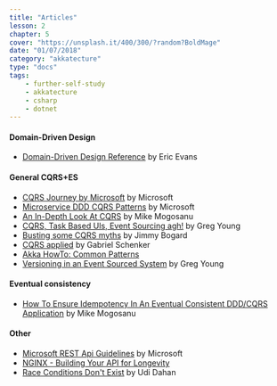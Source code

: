 ```yaml
---
title: "Articles"
lesson: 2
chapter: 5
cover: "https://unsplash.it/400/300/?random?BoldMage"
date: "01/07/2018"
category: "akkatecture"
type: "docs"
tags:
    - further-self-study
    - akkatecture
    - csharp
    - dotnet
---
```

#### Domain-Driven Design
 - [Domain-Driven Design Reference](https://domainlanguage.com/ddd/reference/) by Eric Evans

#### General CQRS+ES
 - [CQRS Journey by Microsoft](https://msdn.microsoft.com/en-us/library/jj554200.aspx) by Microsoft
 - [Microservice DDD CQRS Patterns](https://github.com/dotnet/docs/tree/master/docs/standard/microservices-architecture/microservice-ddd-cqrs-patterns) by Microsoft
 - [An In-Depth Look At CQRS](https://blog.sapiensworks.com/post/2015/09/01/In-Depth-CQRS) by Mike Mogosanu
 - [CQRS, Task Based UIs, Event Sourcing agh!](http://codebetter.com/gregyoung/2010/02/16/cqrs-task-based-uis-event-sourcing-agh/) by Greg Young
 - [Busting some CQRS myths](https://lostechies.com/jimmybogard/2012/08/22/busting-some-cqrs-myths/) by Jimmy Bogard
 - [CQRS applied](https://lostechies.com/gabrielschenker/2015/04/12/cqrs-applied/) by Gabriel Schenker
 - [Akka HowTo: Common Patterns](https://doc.akka.io/docs/akka/2.5/howto.html)
 - [Versioning in an Event Sourced System](https://leanpub.com/esversioning/read) by Greg Young

#### Eventual consistency
 - [How To Ensure Idempotency In An Eventual Consistent DDD/CQRS Application](http://blog.sapiensworks.com/post/2015/08/26/How-To-Ensure-Idempotency) by Mike Mogosanu

#### Other
- [Microsoft REST Api Guidelines](https://github.com/Microsoft/api-guidelines/blob/vNext/Guidelines.md) by Microsoft
- [NGINX - Building Your API for Longevity](https://www.nginx.com/blog/building-your-api-for-longevity-best-practices/)
- [Race Conditions Don't Exist](http://udidahan.com/2010/08/31/race-conditions-dont-exist/) by Udi Dahan
